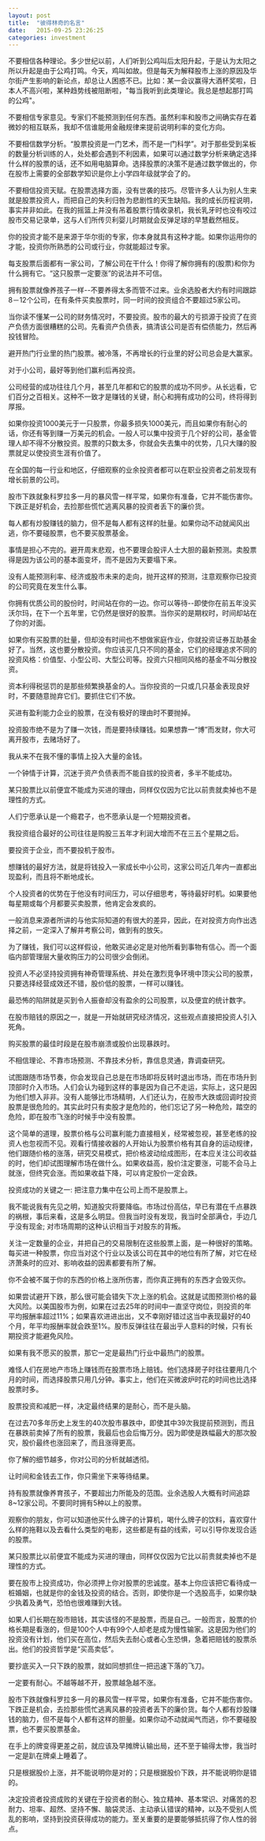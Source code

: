 ```yaml
---
layout: post
title:  "彼得林奇的名言"
date:   2015-09-25 23:26:25
categories: investment
---
```

不要相信各种理论。多少世纪以前，人们听到公鸡叫后太阳升起，于是认为太阳之所以升起是由于公鸡打鸣。今天，鸡叫如故。但是每天为解释股市上涨的原因及华尔街产生影响的新论点，却总让人困惑不已。比如：某一会议赢得大酒杯奖啦，日本人不高兴啦，某种趋势线被阻断啦，"每当我听到此类理论。我总是想起那打鸣的公鸡"。

不要相信专家意见。专家们不能预测到任何东西。虽然利率和股市之间确实存在着微妙的相互联系，我却不信谁能用金融规律来提前说明利率的变化方向。

不要相信数学分析。“股票投资是一门艺术，而不是一门科学”。对于那些受到呆板的数量分析训练的人，处处都会遇到不利因素，如果可以通过数学分析来确定选择什么样的股票的话，还不如用电脑算命。选择股票的决策不是通过数学做出的，你在股市上需要的全部数学知识是你上小学四年级就学会了的。

不要相信投资天赋。在股票选择方面，没有世袭的技巧。尽管许多人认为别人生来就是股票投资人，而把自己的失利归咎为悲剧性的天生缺陷。我的成长历程说明，事实并非如此。在我的摇篮上并没有吊着股票行情收录机，我长乳牙时也没有咬过股市交易记录单，这与人们所传贝利婴儿时期就会反弹足球的早慧截然相反。

你的投资才能不是来源于华尔街的专家，你本身就具有这种才能。如果你运用你的才能，投资你所熟悉的公司或行业，你就能超过专家。

每支股票后面都有一家公司，了解公司在干什么！你得了解你拥有的(股票)和你为什么拥有它。“这只股票一定要涨”的说法并不可信。

拥有股票就像养孩子一样--不要养得太多而管不过来。业余选股者大约有时间跟踪8－12个公司，在有条件买卖股票时，同一时间的投资组合不要超过5家公司。

当你读不懂某一公司的财务情况时，不要投资。股市的最大的亏损源于投资了在资产负债方面很糟糕的公司。先看资产负债表，搞清该公司是否有偿债能力，然后再投钱冒险。

避开热门行业里的热门股票。被冷落，不再增长的行业里的好公司总会是大赢家。

对于小公司，最好等到他们赢利后再投资。

公司经营的成功往往几个月，甚至几年都和它的股票的成功不同步。从长远看，它们百分之百相关。这种不一致才是赚钱的关键，耐心和拥有成功的公司，终将得到厚报。

如果你投资1000美元于一只股票，你最多损失1000美元，而且如果你有耐心的话，你还有等到赚一万美元的机会。一般人可以集中投资于几个好的公司，基金管理人却不得不分散投资。股票的只数太多，你就会失去集中的优势，几只大赚的股票就足以使投资生涯有价值了。

在全国的每一行业和地区，仔细观察的业余投资者都可以在职业投资者之前发现有增长前景的公司。

股市下跌就象科罗拉多一月的暴风雪一样平常，如果你有准备，它并不能伤害你。下跌正是好机会，去捡那些慌忙逃离风暴的投资者丢下的廉价货。

每人都有炒股赚钱的脑力，但不是每人都有这样的肚量。如果你动不动就闻风出逃，你不要碰股票，也不要买股票基金。

事情是担心不完的。避开周末悲观，也不要理会股评人士大胆的最新预测。卖股票得是因为该公司的基本面变坏，而不是因为天要塌下来。

没有人能预测利率、经济或股市未来的走向，抛开这样的预测，注意观察你已投资的公司究竟在发生什么事。

你拥有优质公司的股份时，时间站在你的一边。你可以等待--即使你在前五年没买沃尔玛，在下一个五年里，它仍然是很好的股票。当你买的是期权时，时间却站在了你的对面。

如果你有买股票的肚量，但却没有时间也不想做家庭作业，你就投资证券互助基金好了。当然，这也要分散投资。你应该买几只不同的基金，它们的经理追求不同的投资风格：价值型、小型公司、大型公司等。投资六只相同风格的基金不叫分散投资。

资本利得税惩罚的是那些频繁换基金的人。当你投资的一只或几只基金表现良好时，不要随意抛弃它们。要抓住它们不放。

买进有盈利能力企业的股票，在没有极好的理由时不要抛掉。

投资股市绝不是为了赚一次钱，而是要持续赚钱。如果想靠一“博”而发财，你大可离开股市，去赌场好了。

我从来不在我不懂的事情上投入大量的金钱。

一个钟情于计算，沉迷于资产负债表而不能自拔的投资者，多半不能成功。

某只股票比以前便宜不能成为买进的理由，同样仅仅因为它比以前贵就卖掉也不是理性的方式。

人们宁愿承认是一个瘾君子，也不愿承认是一个短期投资者。

我投资组合最好的公司往往是购股三五年才利润大增而不在三五个星期之后。

要投资于企业，而不要投机于股市。

想赚钱的最好方法，就是将钱投入一家成长中小公司，这家公司近几年内一直都出现盈利，而且将不断地成长。

个人投资者的优势在于他没有时间压力，可以仔细思考，等待最好时机。如果要他每星期或每个月都要买卖股票，他肯定会发疯的。

一般消息来源者所讲的与他实际知道的有很大的差异，因此，在对投资方向作出选择之前，一定深入了解并考察公司，做到有的放矢。

为了赚钱，我们可以这样假设，他敢买进必定是对他所看到事物有信心。而一个面临内部管理层大量收购压力的公司很少会倒闭。

投资人不必坚持投资拥有神奇管理系统、并处在激烈竞争环境中顶尖公司的股票，只要选择经营成效还不错，股价低的股票，一样可以赚钱。

最恐怖的陷阱就是买到令人振奋却没有盈余的公司股票，以及便宜的统计数字。

在股市赔钱的原因之一，就是一开始就研究经济情况，这些观点直接把投资人引入死角。

购买股票的最佳时段是在股市崩溃或股价出现暴跌时。

不相信理论、不靠市场预测、不靠技术分析，靠信息灵通，靠调查研究。

试图跟随市场节奏，你会发现自己总是在市场即将反转时退出市场，而在市场升到顶部时介入市场。人们会认为碰到这样的事是因为自己不走运，实际上，这只是因为他们想入非非。没有人能够比市场精明，人们还认为，在股市大跌或回调时投资股票是很危险的。其实此时只有卖股才是危险的，他们忘记了另一种危险，踏空的危险，即在股市飞涨的时候手中没有股票。

这个简单的道理，股票价格与公司赢利能力直接相关，经常被忽视，甚至老练的投资人也忽视而不见。观看行情接收器的人开始认为股票价格有其自身的运动规律，他们跟随价格的涨落，研究交易模式，把价格波动绘成图形，在本应关注公司收益的时，他们却试图理解市场在做什么。如果收益高，股价注定要涨，可能不会马上就涨，但终究会涨。而如果收益下降，可以肯定股价一定会跌。

投资成功的关键之一: 把注意力集中在公司上而不是股票上。

我不能说我有先见之明，知道股灾将要降临。市场过份高估，早已有潜在千点暴跌的祸根，事后来看，这是多么明显。但我当时没有发现，我当时全部满仓，手边几乎没有现金; 对市场周期的这种认识相当于对股东的背叛。

关注一定数量的企业，并把自己的交易限制在这些股票上面，是一种很好的策略。每买进一种股票，你应当对这个行业以及该公司在其中的地位有所了解，对它在经济萧条时的应对、影响收益的因素都要有所了解。

你不会被不属于你的东西的价格上涨所伤害，而你真正拥有的东西才会毁灭你。

如果尝试避开下跌，那么很可能会错失下次上涨的机会。这就是试图预测价格的最大风险。以美国股市为例，如果在过去25年的时间中一直坚守岗位，则投资的年平均报酬率超过11%；如果喜欢进进出出，又不幸刚好错过这当中表现最好的40个月，年平均报酬率就会跌至1%。股市反弹往往在最出乎人意料的时候，只有长期投资才能避免风险。

如果有我不愿买的股票，那它一定是最热门行业中最热门的股票。

难怪人们在房地产市场上赚钱而在股票市场上赔钱。他们选择房子时往往要用几个月的时间，而选择股票只用几分钟。事实上，他们在买微波炉时花的时间也比选择股票时多。

股票投资和减肥一样，决定最终结果的是耐心，而不是头脑。

在过去70多年历史上发生的40次股市暴跌中，即使其中39次我提前预测到，而且在暴跌前卖掉了所有的股票，我最后也会后悔万分。因为即使是跌幅最大的那次股灾，股价最终也涨回来了，而且涨得更高。

你了解的细节越多，你对公司的分析就越透彻。

让时间和金钱去工作，你只需坐下来等待结果。

持有股票就像养育孩子，不要超出力所能及的范围。业余选股人大概有时间追踪8~12家公司。不要同时拥有5种以上的股票。

观察你的朋友，你可以知道他买什么牌子的计算机，喝什么牌子的饮料，喜欢穿什么样的拖鞋以及去看什么类型的电影，这些都是有益的线索，可以引导你发现合适的股票。

某只股票比以前便宜不能成为买进的理由，同样仅仅因为它比以前贵就卖掉也不是理性的方式。

要在股市上投资成功，你必须押上你对股票的忠诚度。基本上你应该把它看待成一桩婚姻，也就是你的金钱及投资的结合。否则，即使你是一个选股高手，如果你缺少执着及勇气，恐怕也很难赚到大钱。

如果人们长期在股市赔钱，其实该怪的不是股票，而是自己。一般而言，股票的价格长期是看涨的，但是100个人中有99个人却老是成为慢性输家。这是因为他们的投资没有计划，他们买在高位，然后失去耐心或者心生恐惧，急着把赔钱的股票杀出。他们的投资哲学是“买高卖低”。

要抄底买入一只下跌的股票，就如同想抓住一把迅速下落的飞刀。

一定要有耐心。不越等越不开，股票越急越不涨。

股市下跌就像科罗拉多一月的暴风雪一样平常，如果你有准备，它并不能伤害你。下跌正是机会，去捡那些慌忙逃离风暴的投资者丢下的廉价货。每个人都有炒股赚钱的脑力，但不是每个人都有这样的胆量。如果你动不动就闻气而逃，你不要碰股票，也不要买股票基金。

在手上的牌变得更差之前，就应该及早摊牌认输出局，还不至于输得太惨，我当时一定是趴在牌桌上睡着了。

只是根据股价上涨，并不能说明你是对的；只是根据股价下跌，并不能说明你是错的。

决定投资者投资成败的关键在于投资者的耐心、独立精神、基本常识、对痛苦的忍耐力、坦率、超然、坚持不懈、脑袋灵活、主动承认错误的精神，以及不受别人慌乱的影响，坚持到投资获得成功的能力。至关重要的是要能够抵抗得了你人性的弱点。